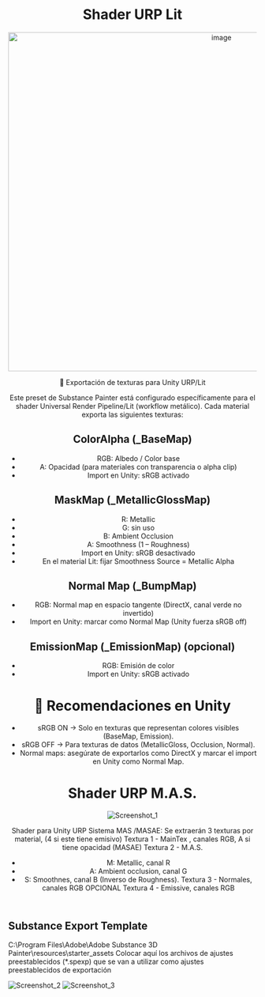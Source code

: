 <header>
  
# Shader URP Lit

<img width="849" height="686" alt="image" src="https://github.com/user-attachments/assets/d72543f5-ce86-418b-8659-7b0f2b784b14" />


🎨 Exportación de texturas para Unity URP/Lit

Este preset de Substance Painter está configurado específicamente para el shader Universal Render Pipeline/Lit (workflow metálico).
Cada material exporta las siguientes texturas:

## ColorAlpha (_BaseMap)

  - RGB: Albedo / Color base
  - A: Opacidad (para materiales con transparencia o alpha clip)
  - Import en Unity: sRGB activado

## MaskMap  (_MetallicGlossMap)

  - R: Metallic
  - G: sin uso
  - B: Ambient Occlusion
  - A: Smoothness (1 – Roughness)
  - Import en Unity: sRGB desactivado
  - En el material Lit: fijar Smoothness Source = Metallic Alpha

## Normal Map (_BumpMap)

  - RGB: Normal map en espacio tangente (DirectX, canal verde no invertido)
  - Import en Unity: marcar como Normal Map (Unity fuerza sRGB off)

## EmissionMap (_EmissionMap) (opcional)

  - RGB: Emisión de color
  - Import en Unity: sRGB activado

# 🔧 Recomendaciones en Unity

  - sRGB ON → Solo en texturas que representan colores visibles (BaseMap, Emission).
  - sRGB OFF → Para texturas de datos (MetallicGloss, Occlusion, Normal).
  - Normal maps: asegúrate de exportarlos como DirectX y marcar el import en Unity como Normal Map.


  
# Shader URP M.A.S.

![Screenshot_1](https://github.com/user-attachments/assets/f93f22be-358d-40f6-a7fe-5beb27589b9d)

Shader para Unity URP 
Sistema MAS /MASAE: Se extraerán 3 texturas por material, (4 si este tiene emisivo)
Textura 1 - MainTex , canales RGB, A si tiene opacidad (MASAE)
Textura 2 - M.A.S.
   - M: Metallic, canal R
   - A: Ambient occlusion, canal G
   - S: Smoothnes, canal B  (Inverso de Roughness).
Textura 3 - Normales, canales RGB
OPCIONAL Textura 4 - Emissive, canales RGB

</header>

## Substance Export Template

C:\Program Files\Adobe\Adobe Substance 3D Painter\resources\starter_assets
Colocar aquí los archivos de ajustes preestablecidos (*.spexp) que se van a utilizar como ajustes preestablecidos de exportación

![Screenshot_2](https://github.com/user-attachments/assets/04e4d969-f9b6-48ff-bdf2-724f9a1f6347)
![Screenshot_3](https://github.com/user-attachments/assets/1aeb12aa-dd70-42aa-806e-e852e9ad1f77)
